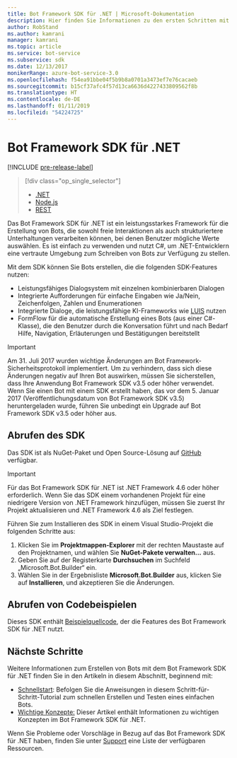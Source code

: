 ```yaml
---
title: Bot Framework SDK für .NET | Microsoft-Dokumentation
description: Hier finden Sie Informationen zu den ersten Schritten mit dem Bot Framework SDK für .NET, einem leistungsstarken, benutzerfreundlichen Framework für das Erstellen von Bots.
author: RobStand
ms.author: kamrani
manager: kamrani
ms.topic: article
ms.service: bot-service
ms.subservice: sdk
ms.date: 12/13/2017
monikerRange: azure-bot-service-3.0
ms.openlocfilehash: f54ea91bbe04f5b9b8a0701a3473ef7e76cacaeb
ms.sourcegitcommit: b15cf37afc4f57d13ca6636d4227433809562f8b
ms.translationtype: HT
ms.contentlocale: de-DE
ms.lasthandoff: 01/11/2019
ms.locfileid: "54224725"
---
```

# <a name="bot-framework-sdk-for-net"></a>Bot Framework SDK für .NET

[!INCLUDE [pre-release-label](../includes/pre-release-label-v3.md)]

> [!div class="op_single_selector"]
> - [.NET](../dotnet/bot-builder-dotnet-overview.md)
> - [Node.js](../nodejs/bot-builder-nodejs-overview.md)
> - [REST](../rest-api/bot-framework-rest-overview.md)

Das Bot Framework SDK für .NET ist ein leistungsstarkes Framework für die Erstellung von Bots, die sowohl freie Interaktionen als auch strukturiertere Unterhaltungen verarbeiten können, bei denen Benutzer mögliche Werte auswählen. Es ist einfach zu verwenden und nutzt C#, um .NET-Entwicklern eine vertraute Umgebung zum Schreiben von Bots zur Verfügung zu stellen.

Mit dem SDK können Sie Bots erstellen, die die folgenden SDK-Features nutzen: 

- Leistungsfähiges Dialogsystem mit einzelnen kombinierbaren Dialogen
- Integrierte Aufforderungen für einfache Eingaben wie Ja/Nein, Zeichenfolgen, Zahlen und Enumerationen
- Integrierte Dialoge, die leistungsfähige KI-Frameworks wie <a href="http://luis.ai" target="_blank">LUIS</a> nutzen
- FormFlow für die automatische Erstellung eines Bots (aus einer C#-Klasse), die den Benutzer durch die Konversation führt und nach Bedarf Hilfe, Navigation, Erläuterungen und Bestätigungen bereitstellt

> [!IMPORTANT]
> Am 31. Juli 2017 wurden wichtige Änderungen am Bot Framework-Sicherheitsprotokoll implementiert. Um zu verhindern, dass sich diese Änderungen negativ auf Ihren Bot auswirken, müssen Sie sicherstellen, dass Ihre Anwendung Bot Framework SDK v3.5 oder höher verwendet. Wenn Sie einen Bot mit einem SDK erstellt haben, das vor dem 5. Januar 2017 (Veröffentlichungsdatum von Bot Framework SDK v3.5) heruntergeladen wurde, führen Sie unbedingt ein Upgrade auf Bot Framework SDK v3.5 oder höher aus.

## <a name="get-the-sdk"></a>Abrufen des SDK

Das SDK ist als NuGet-Paket und Open Source-Lösung auf <a href="https://github.com/Microsoft/BotBuilder" target="_blank">GitHub</a> verfügbar.

> [!IMPORTANT]
> Für das Bot Framework SDK für .NET ist .NET Framework 4.6 oder höher erforderlich. Wenn Sie das SDK einem vorhandenen Projekt für eine niedrigere Version von .NET Framework hinzufügen, müssen Sie zuerst Ihr Projekt aktualisieren und .NET Framework 4.6 als Ziel festlegen.

Führen Sie zum Installieren des SDK in einem Visual Studio-Projekt die folgenden Schritte aus:

1. Klicken Sie im **Projektmappen-Explorer** mit der rechten Maustaste auf den Projektnamen, und wählen Sie **NuGet-Pakete verwalten...** aus.
2. Geben Sie auf der Registerkarte **Durchsuchen** im Suchfeld „Microsoft.Bot.Builder“ ein.
3. Wählen Sie in der Ergebnisliste **Microsoft.Bot.Builder** aus, klicken Sie auf **Installieren**, und akzeptieren Sie die Änderungen.

## <a name="get-code-samples"></a>Abrufen von Codebeispielen

Dieses SDK enthält [Beispielquellcode](bot-builder-dotnet-samples.md), der die Features des Bot Framework SDK für .NET nutzt.

## <a name="next-steps"></a>Nächste Schritte

Weitere Informationen zum Erstellen von Bots mit dem Bot Framework SDK für .NET finden Sie in den Artikeln in diesem Abschnitt, beginnend mit:

- [Schnellstart](bot-builder-dotnet-quickstart.md): Befolgen Sie die Anweisungen in diesem Schritt-für-Schritt-Tutorial zum schnellen Erstellen und Testen eines einfachen Bots.
- [Wichtige Konzepte:](bot-builder-dotnet-concepts.md) Dieser Artikel enthält Informationen zu wichtigen Konzepten im Bot Framework SDK für .NET.

Wenn Sie Probleme oder Vorschläge in Bezug auf das Bot Framework SDK für .NET haben, finden Sie unter [Support](../bot-service-resources-links-help.md) eine Liste der verfügbaren Ressourcen. 
